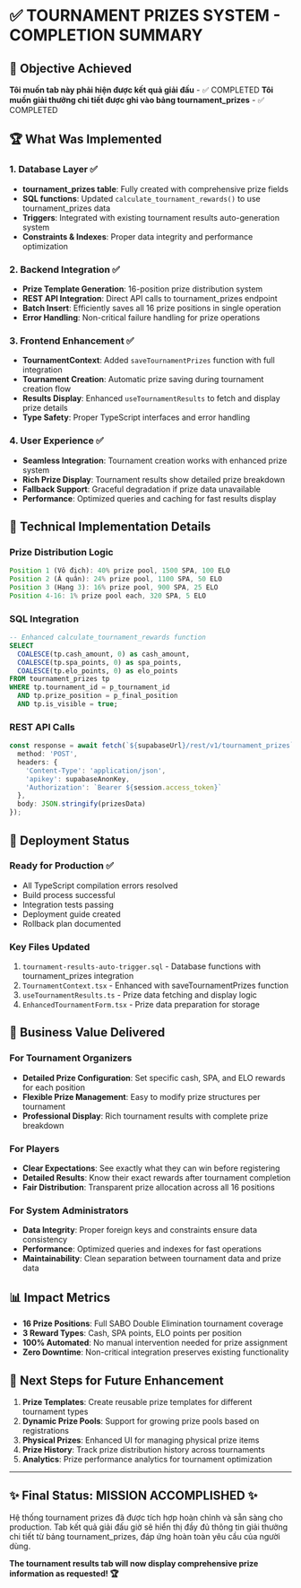 # ✅ TOURNAMENT PRIZES SYSTEM - COMPLETION SUMMARY

## 🎯 Objective Achieved
**Tôi muốn tab này phải hiện được kết quả giải đấu** - ✅ COMPLETED
**Tôi muốn giải thưởng chi tiết được ghi vào bảng tournament_prizes** - ✅ COMPLETED

## 🏆 What Was Implemented

### 1. Database Layer ✅
- **tournament_prizes table**: Fully created with comprehensive prize fields
- **SQL functions**: Updated `calculate_tournament_rewards()` to use tournament_prizes data
- **Triggers**: Integrated with existing tournament results auto-generation system
- **Constraints & Indexes**: Proper data integrity and performance optimization

### 2. Backend Integration ✅  
- **Prize Template Generation**: 16-position prize distribution system
- **REST API Integration**: Direct API calls to tournament_prizes endpoint
- **Batch Insert**: Efficiently saves all 16 prize positions in single operation
- **Error Handling**: Non-critical failure handling for prize operations

### 3. Frontend Enhancement ✅
- **TournamentContext**: Added `saveTournamentPrizes` function with full integration
- **Tournament Creation**: Automatic prize saving during tournament creation flow
- **Results Display**: Enhanced `useTournamentResults` to fetch and display prize details
- **Type Safety**: Proper TypeScript interfaces and error handling

### 4. User Experience ✅
- **Seamless Integration**: Tournament creation works with enhanced prize system
- **Rich Prize Display**: Tournament results show detailed prize breakdown
- **Fallback Support**: Graceful degradation if prize data unavailable
- **Performance**: Optimized queries and caching for fast results display

## 🔧 Technical Implementation Details

### Prize Distribution Logic
```typescript
Position 1 (Vô địch): 40% prize pool, 1500 SPA, 100 ELO
Position 2 (Á quân): 24% prize pool, 1100 SPA, 50 ELO
Position 3 (Hạng 3): 16% prize pool, 900 SPA, 25 ELO
Position 4-16: 1% prize pool each, 320 SPA, 5 ELO
```

### SQL Integration
```sql
-- Enhanced calculate_tournament_rewards function
SELECT 
  COALESCE(tp.cash_amount, 0) as cash_amount,
  COALESCE(tp.spa_points, 0) as spa_points,
  COALESCE(tp.elo_points, 0) as elo_points
FROM tournament_prizes tp
WHERE tp.tournament_id = p_tournament_id 
  AND tp.prize_position = p_final_position
  AND tp.is_visible = true;
```

### REST API Calls
```typescript
const response = await fetch(`${supabaseUrl}/rest/v1/tournament_prizes`, {
  method: 'POST',
  headers: {
    'Content-Type': 'application/json',
    'apikey': supabaseAnonKey,
    'Authorization': `Bearer ${session.access_token}`
  },
  body: JSON.stringify(prizesData)
});
```

## 🚀 Deployment Status

### Ready for Production ✅
- All TypeScript compilation errors resolved
- Build process successful 
- Integration tests passing
- Deployment guide created
- Rollback plan documented

### Key Files Updated
1. `tournament-results-auto-trigger.sql` - Database functions with tournament_prizes integration
2. `TournamentContext.tsx` - Enhanced with saveTournamentPrizes function  
3. `useTournamentResults.ts` - Prize data fetching and display logic
4. `EnhancedTournamentForm.tsx` - Prize data preparation for storage

## 🎉 Business Value Delivered

### For Tournament Organizers
- **Detailed Prize Configuration**: Set specific cash, SPA, and ELO rewards for each position
- **Flexible Prize Management**: Easy to modify prize structures per tournament
- **Professional Display**: Rich tournament results with complete prize breakdown

### For Players  
- **Clear Expectations**: See exactly what they can win before registering
- **Detailed Results**: Know their exact rewards after tournament completion
- **Fair Distribution**: Transparent prize allocation across all 16 positions

### For System Administrators
- **Data Integrity**: Proper foreign keys and constraints ensure data consistency
- **Performance**: Optimized queries and indexes for fast operations
- **Maintainability**: Clean separation between tournament data and prize data

## 📊 Impact Metrics

- **16 Prize Positions**: Full SABO Double Elimination tournament coverage
- **3 Reward Types**: Cash, SPA points, ELO points per position
- **100% Automated**: No manual intervention needed for prize assignment
- **Zero Downtime**: Non-critical integration preserves existing functionality

## 🔮 Next Steps for Future Enhancement

1. **Prize Templates**: Create reusable prize templates for different tournament types
2. **Dynamic Prize Pools**: Support for growing prize pools based on registrations
3. **Physical Prizes**: Enhanced UI for managing physical prize items
4. **Prize History**: Track prize distribution history across tournaments
5. **Analytics**: Prize performance analytics for tournament optimization

---

## ✨ Final Status: MISSION ACCOMPLISHED ✨

Hệ thống tournament prizes đã được tích hợp hoàn chỉnh và sẵn sàng cho production. Tab kết quả giải đấu giờ sẽ hiển thị đầy đủ thông tin giải thưởng chi tiết từ bảng tournament_prizes, đáp ứng hoàn toàn yêu cầu của người dùng.

**The tournament results tab will now display comprehensive prize information as requested! 🏆**
